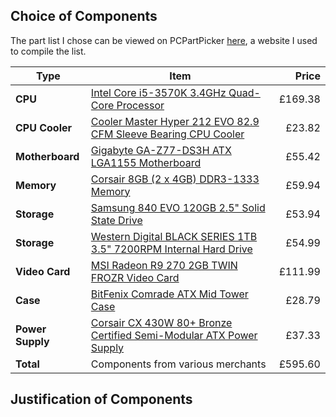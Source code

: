 ## Choice of Components

The part list I chose can be viewed on PCPartPicker [here](http://uk.pcpartpicker.com/p/QkFYbv), a website I used to compile the list.

Type|Item|Price
-|-|-:
**CPU** | [Intel Core i5-3570K 3.4GHz Quad-Core Processor](http://uk.pcpartpicker.com/part/intel-cpu-bx80637i53570k) | &pound;169.38
**CPU Cooler** | [Cooler Master Hyper 212 EVO 82.9 CFM Sleeve Bearing CPU Cooler](http://uk.pcpartpicker.com/part/cooler-master-cpu-cooler-rr212e20pkr2) | &pound;23.82
**Motherboard** | [Gigabyte GA-Z77-DS3H ATX LGA1155 Motherboard](http://uk.pcpartpicker.com/part/gigabyte-motherboard-gaz77ds3h) | &pound;55.42
**Memory** | [Corsair 8GB (2 x 4GB) DDR3-1333 Memory](http://uk.pcpartpicker.com/part/corsair-memory-cmv8gx3m2a1333c9) | &pound;59.94
**Storage** | [Samsung 840 EVO 120GB 2.5" Solid State Drive](http://uk.pcpartpicker.com/part/samsung-internal-hard-drive-mz7te120bw) | &pound;53.94
**Storage** | [Western Digital BLACK SERIES 1TB 3.5" 7200RPM Internal Hard Drive](http://uk.pcpartpicker.com/part/western-digital-internal-hard-drive-wd1003fzex) | &pound;54.99
**Video Card** | [MSI Radeon R9 270 2GB TWIN FROZR Video Card](http://uk.pcpartpicker.com/part/msi-video-card-r9270gaming2g) | &pound;111.99
**Case** | [BitFenix Comrade ATX Mid Tower Case](http://uk.pcpartpicker.com/part/bitfenix-case-bfccom100wwxs1rp) | &pound;28.79
**Power Supply** | [Corsair CX 430W 80+ Bronze Certified Semi-Modular ATX Power Supply](http://uk.pcpartpicker.com/part/corsair-power-supply-cx430m) | &pound;37.33
**Total** | Components from various merchants | &pound;595.60

## Justification of Components